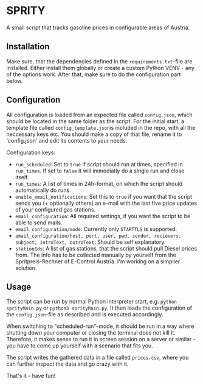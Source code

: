 # SPRITY

A small script that tracks gasoline prices in configurable areas of Austria. 

## Installation

Make sure, that the dependencies defined in the `requirements.txt`-file are installed. Either install them globally or create a custom Python VENV - any of the options work. After that, make sure to do the configuration part below. 

## Configuration

All configuration is loaded from an expected file called `config.json`, which should be located in the same folder as the script. For the initial start, a template file called `config_template.json`is included in the repo, with all the neccessary keys etc. You should make a copy of that file, rename it to 'config.json' and edit its contents to your needs. 

Configuration keys:
 * `run_scheduled`: Set to `true` if script should run at times, specified in `run_times`. If set to `false` it will immediatly do a single run and close itself. 
 * `run_times`: A list of times in 24h-format, on which the script should automatically do runs. 
 * `enable_email_notifications`: Set this to `true` if you want that the script sends you (+ optionally others) an e-mail with the last five price updates of your configured gas stations. 
 * `email_configuration`: All required settings, if you want the script to be able to send mails. 
 * `email_configuration/mode`: Currently only `STARTTLS` is supported.
 * `email_configuration/host, port, user, pwd, sender, recievers, subject, introText, outroText`: Should be self explanatory. 
 * `stationIds`: A list of gas stations, that the script should pull Diesel prices from. The info has to be collected manually by yourself from the Spritpreis-Rechner of E-Control Austria. I'm working on a simplier solution. 

## Usage

The script can be run by normal Python interpreter start, e.g. `python sprityMain.py` or `python3 sprityMain.py`. It then loads the configuration of the `config.json`-file as described and is executed accordingly. 

When switching to "scheduled-run"-mode, it should be run in a way where shutting down your computer or closing the terminal does not kill it. Therefore, it makes sense to run it in screen session on a server or similar - you have to come up yourself with a scenario that fits you.

The script writes the gathered data in a file called `prices.csv`, where you can further inspect the data and go crazy with it.

That's it - have fun!
